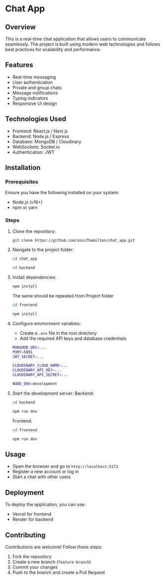 # Chat App

## Overview
This is a real-time chat application that allows users to communicate seamlessly. The project is built using modern web technologies and follows best practices for scalability and performance.

## Features
- Real-time messaging
- User authentication
- Private and group chats
- Message notifications
- Typing indicators
- Responsive UI design

## Technologies Used
- Frontend: React.js / Next.js
- Backend: Node.js / Express
- Database: MongoDB / Cloudinary
- WebSockets: Socket.io
- Authentication: JWT

## Installation

### Prerequisites
Ensure you have the following installed on your system:
- Node.js (v16+)
- npm or yarn

### Steps
1. Clone the repository:
   ```sh
   git clone https://github.com/assifhamilton/chat_app.git
   ```
2. Navigate to the project folder:
   ```sh
   cd chat_app
   ```

   ```sh
   cd backend
   ```

3. Install dependencies:
   ```sh
   npm install
   ```

   The same should be repeated from Project folder

   ```sh
   cd frontend
   ```

   ```sh
   npm install
   ```
   
5. Configure environment variables:
   - Create a `.env` file in the root directory
   - Add the required API keys and database credentials
   
   ```sh
   MONGODB_URI=...
   PORT=5001
   JWT_SECRET=...

   CLOUDINARY_CLOUD_NAME=...
   CLOUDINARY_API_KEY=...
   CLOUDINARY_API_SECRET=...

   NODE_ENV=development
   ```
   
6. Start the development server:
   Backend:
   ```sh
   cd backend
   ```

   ```sh
   npm run dev
   ```

   Frontend:
   ```sh
   cd frontend
   ```

   ```sh
   npm run dev
   ```

## Usage
- Open the browser and go to `http://localhost:5173`
- Register a new account or log in
- Start a chat with other users

## Deployment
To deploy the application, you can use:
- Vercel for frontend
- Render for backend



## Contributing
Contributions are welcome! Follow these steps:
1. Fork the repository
2. Create a new branch (`feature-branch`)
3. Commit your changes
4. Push to the branch and create a Pull Request

